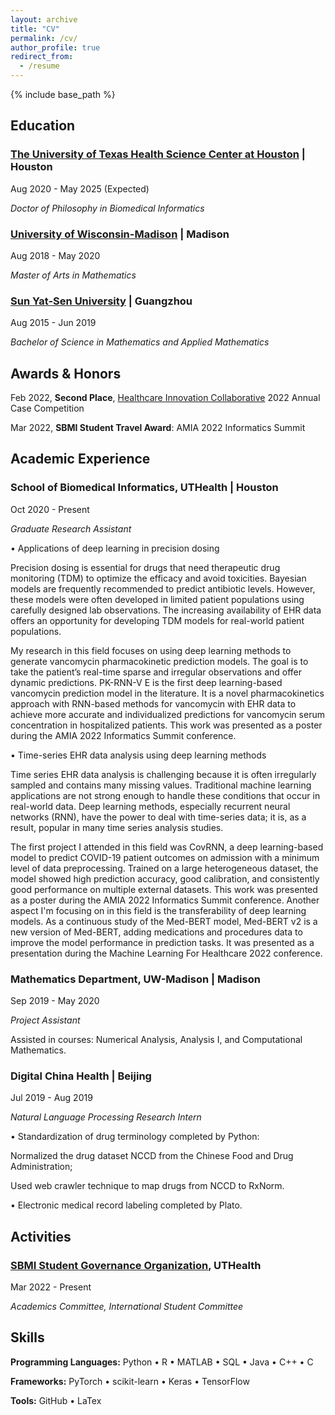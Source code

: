 ```yaml
---
layout: archive
title: "CV"
permalink: /cv/
author_profile: true
redirect_from:
  - /resume
---
```


{% include base_path %}


## Education

### [The University of Texas Health Science Center at Houston](https://www.uth.edu/) | Houston                               

Aug 2020 - May 2025 (Expected)

*Doctor of Philosophy in Biomedical Informatics* 


### [University of Wisconsin-Madison](https://www.wisc.edu/) | Madison                               

Aug 2018 - May 2020

*Master of Arts in Mathematics*


### [Sun Yat-Sen University](https://www.sysu.edu.cn/sysuen/) | Guangzhou                                      

Aug 2015 - Jun 2019

*Bachelor of Science in Mathematics and Applied Mathematics*


## Awards & Honors

Feb 2022, **Second Place**, [Healthcare Innovation Collaborative](https://www.txhic.com/) 2022 Annual Case Competition

Mar 2022, **SBMI Student Travel Award**: AMIA 2022 Informatics Summit


## Academic Experience                                  

### School of Biomedical Informatics, UTHealth | Houston

Oct 2020 - Present

*Graduate Research Assistant*

• Applications of deep learning in precision dosing

Precision dosing is essential for drugs that need therapeutic drug monitoring (TDM) to optimize the efficacy and avoid toxicities. Bayesian models are frequently recommended to predict antibiotic levels. However, these models were often developed in limited patient populations using carefully designed lab observations. The increasing availability of EHR data offers an opportunity for developing TDM models for real-world patient populations. 

My research in this field focuses on using deep learning methods to generate vancomycin pharmacokinetic prediction models. The goal is to take the patient’s real-time sparse and irregular observations and offer dynamic predictions. PK-RNN-V E is the first deep learning-based vancomycin prediction model in the literature. It is a novel pharmacokinetics approach with RNN-based methods for vancomycin with EHR data to achieve more accurate and individualized predictions for vancomycin serum concentration in hospitalized patients. This work was presented as a poster during the AMIA 2022 Informatics Summit conference.

• Time-series EHR data analysis using deep learning methods

Time series EHR data analysis is challenging because it is often irregularly sampled and contains many missing values. Traditional machine learning applications are not strong enough to handle these conditions that occur in real-world data. Deep learning methods, especially recurrent neural networks (RNN), have the power to deal with time-series data; it is, as a result, popular in many time series analysis studies. 

The first project I attended in this field was CovRNN, a deep learning-based model to predict COVID-19 patient outcomes on admission with a minimum level of data preprocessing. Trained on a large heterogeneous dataset, the model showed high prediction accuracy, good calibration, and consistently good performance on multiple external datasets. This work was presented as a poster during the AMIA 2022 Informatics Summit conference. Another aspect I'm focusing on in this field is the transferability of deep learning models. As a continuous study of the Med-BERT model, Med-BERT v2 is a new version of Med-BERT, adding medications and procedures data to improve the model performance in prediction tasks. It was presented as a presentation during the Machine Learning For Healthcare 2022 conference.


### Mathematics Department, UW-Madison | Madison

Sep 2019 - May 2020

*Project Assistant*

Assisted in courses: Numerical Analysis, Analysis I, and Computational Mathematics. 


### Digital China Health | Beijing 

Jul 2019 - Aug 2019

*Natural Language Processing Research Intern*

• Standardization of drug terminology completed by Python: 

Normalized the drug dataset NCCD from the Chinese Food and Drug Administration;

Used web crawler technique to map drugs from NCCD to RxNorm.

• Electronic medical record labeling completed by Plato.


## Activities

### [SBMI Student Governance Organization](https://sbmi.uth.edu/current-students/sgo.htm), UTHealth

Mar 2022 - Present

*Academics Committee, International Student Committee*

## Skills

**Programming Languages:** Python • R • MATLAB • SQL • Java • C++ • C

**Frameworks:** PyTorch • scikit-learn • Keras • TensorFlow

**Tools:** GitHub • LaTex
